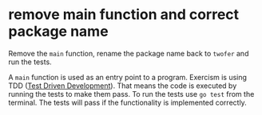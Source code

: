 # remove main function and correct package name

Remove the `main` function, rename the package name back to `twofer` and run the tests.

A `main` function is used as an entry point to a program. Exercism is using TDD ([Test Driven Development](http://testfirst.org/about#tdd)).
That means the code is executed by running the tests to make them pass. To run the tests use `go test` from the terminal.
The tests will pass if the functionality is implemented correctly.
